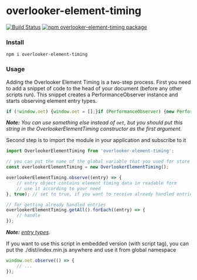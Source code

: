 # overlooker-element-timing

[![Build Status](https://travis-ci.com/overlookerjs/overlooker-element-timing.svg?branch=master)](https://travis-ci.com/overlookerjs/overlooker-element-timing) [![npm overlooker-element-timing package](https://img.shields.io/npm/v/overlooker-element-timing)](https://www.npmjs.com/package/overlooker-element-timing)

### Install
```
npm i overlooker-element-timing
```

### Usage
Adding the Overlooker Element Timing is a two-step process. 
First you need to add a snippet of code to the head of your document (before any other scripts run). 
This snippet creates a PerformanceObserver instance and starts observing element entry types.

```js
if (!window.oet) {window.oet = [];}if (PerformanceObserver) {new PerformanceObserver(function (l) {window.oet.push.apply(window.oet, l.getEntries());}).observe({ entryTypes: ['element'] });}
```

*__Note:__ You can use something else instead of `oet`, but you should put this string in the OverlookerElementTiming constructor as the first argument.*

Second step is to import the module in your application and subscribe to it
```js
import OverlookerElementTiming from 'overlooker-element-timing';

// you can put the name of the global variable that you used for store entries, in the first argument (default = 'oet')
const overlookerElementTiming = new OverlookerElementTiming();

overlookerElementTiming.observe((entry) => {
    // entry object contains element timing data in readable form
    // use it according to your need
}, true); // set to true, if you want to receive already handled entries; 

// for getting already handled entries
overlookerElementTiming.getAll().forEach((entry) => {
    // handle
});
```
*__Note:__ [entry types](https://github.com/overlookerjs/overlooker-element-timing/blob/master/index.d.ts).*


If you want to use this script in embedded version (with script tag), you can put the ./dist/index.min.js anywhere and use it from global namespace
```js
window.oet.observe(() => {
    // ...
});
```
